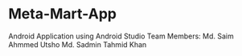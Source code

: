 # Meta-Mart-App
Android Application
using Android Studio
Team Members: Md. Saim Ahmmed Utsho
              Md. Sadmin Tahmid Khan
